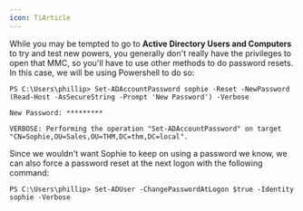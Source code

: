 ```yaml
---
icon: TiArticle
---
```

While you may be tempted to go to **Active Directory Users and Computers** to try and test new powers, you generally don't really have the privileges to open that MMC, so you'll have to use other methods to do password resets. In this case, we will be using Powershell to do so:

```shell-session
PS C:\Users\phillip> Set-ADAccountPassword sophie -Reset -NewPassword (Read-Host -AsSecureString -Prompt 'New Password') -Verbose

New Password: *********

VERBOSE: Performing the operation "Set-ADAccountPassword" on target "CN=Sophie,OU=Sales,OU=THM,DC=thm,DC=local".
```

Since we wouldn't want Sophie to keep on using a password we know, we can also force a password reset at the next logon with the following command:

```shell-session
PS C:\Users\phillip> Set-ADUser -ChangePasswordAtLogon $true -Identity sophie -Verbose
```
